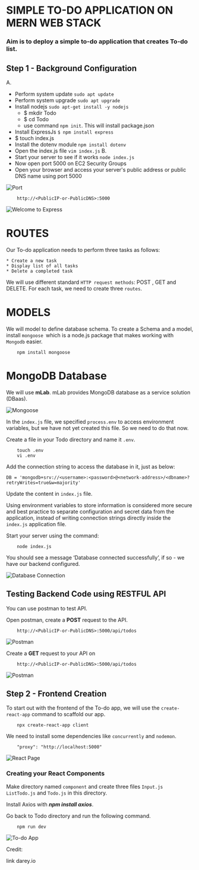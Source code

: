 # **SIMPLE TO-DO APPLICATION ON MERN WEB STACK**
### Aim is to deploy a simple to-do application that creates To-do list.
## __Step 1 - Background Configuration__
A. 
* Perform system update   `sudo apt update`
* Perform system upgrade  `sudo apt upgrade`
* Install nodejs `sudo apt-get install -y nodejs`
    * $ mkdir Todo
    * $ cd Todo
    * use command `npm init`. This will install package.json
* Install ExpressJs `$ npm install express` 
* $ touch index.js
* Install the dotenv module `npm install dotenv`
* Open the index.js file `vim index.js`
B. 
* Start your server to see if it works `node index.js`
* Now open port 5000 on EC2 Security Groups
* Open your browser and access your server's public address or public DNS name using port 5000


![Port](port5000.PNG)


        http://<PublicIP-or-PublicDNS>:5000
![Welcome to Express](welcomeexpress.PNG)
# __ROUTES__
Our To-do application needs to perform three tasks as follows:

    * Create a new task
    * Display list of all tasks
    * Delete a completed task
We will use different standard `HTTP request methods`: POST , GET and DELETE.
For each task, we need to create three `routes`.
    

# __MODELS__
We will model to define database schema. To create a Schema and a model, install `mongoose `which is a node.js package that makes working with `Mongodb` easier. 

        npm install mongoose



# __MongoDB Database__
We will use __mLab__. mLab provides MongoDB database as a service solution (DBaas).

![Mongoose](mongoose.PNG)


In the `index.js` file, we specified `process.env` to access environment variables, but we have not yet created this file. So we need to do that now.

Create a file in your Todo directory and name it      `.env`.

        touch .env
        vi .env

Add the connection string to access the database in it, just as below:

`DB = 'mongodb+srv://<username>:<password>@<network-address>/<dbname>?retryWrites=true&w=majority'`

Update the content in `index.js` file.

Using environment variables to store information is considered more secure and best practice to separate configuration and secret data from the application, instead of writing connection strings directly inside the `index.js` application file.

Start your server using the command:

        node index.js


You should see a message ‘Database connected successfully’, if so - we have our backend configured.

![Database Connection](database.PNG)


## __Testing Backend Code using RESTFUL API__

You can use postman to test API. 

Open postman, create a __POST__ request to the API.

        http://<PublicIP-or-PublicDNS>:5000/api/todos

![Postman](postman.PNG)

Create a __GET__ request to your API on 

        http://<PublicIP-or-PublicDNS>:5000/api/todos

![Postman](postman1.PNG)


## __Step 2 - Frontend Creation__

To start out with the frontend of the To-do app, we will use the `create-react-app` command to scaffold our app.

        npx create-react-app client

We need to install some dependencies like `concurrently` and `nodemon`.

        "proxy": "http://localhost:5000"

![React Page](reactjs.PNG)

### __Creating your React Components__
 Make directory named `component` and create three files `Input.js` `ListTodo.js` and  `Todo.js` in this directory.

 Install Axios with  __*npm install axios*__.

Go back to Todo directory and run the following command.

        npm run dev
    
![To-do App](todos.PNG)

Credit:

link  darey.io


